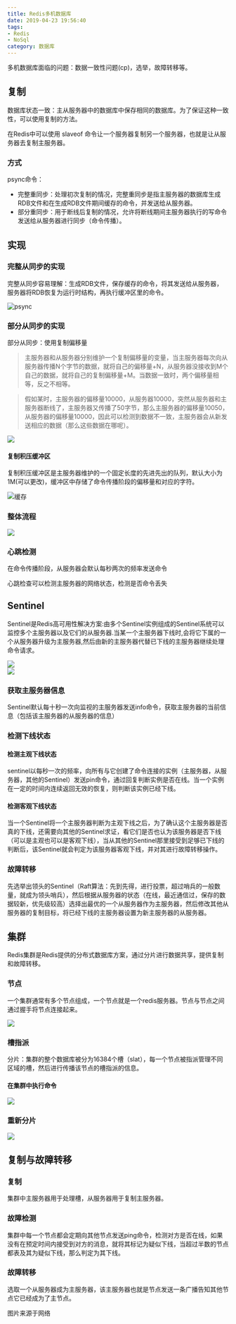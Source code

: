 ```yaml
---
title: Redis多机数据库
date: 2019-04-23 19:56:40
tags: 
- Redis
- NoSql
category: 数据库
---
```


多机数据库面临的问题：数据一致性问题(cp)，选举，故障转移等。

<!--more-->
## 复制

数据库状态一致：主从服务器中的数据库中保存相同的数据库。为了保证这种一致性，可以使用复制的方法。

在Redis中可以使用 slaveof 命令让一个服务器复制另一个服务器，也就是让从服务器去复制主服务器。

### 方式
psync命令：
- 完整重同步：处理初次复制的情况，完整重同步是指主服务器的数据库生成RDB文件和在生成RDB文件期间缓存的命令，并发送给从服务器。
- 部分重同步：用于断线后复制的情况，允许将断线期间主服务器执行的写命令发送给从服务器进行同步（命令传播）。

## 实现
### 完整从同步的实现
完整从同步容易理解：生成RDB文件，保存缓存的命令，将其发送给从服务器，服务器将RDB恢复为运行时结构，再执行缓冲区里的命令。

![psync](/Redis多机数据库/psync.png)
### 部分从同步的实现
部分从同步：使用复制偏移量  
>主服务器和从服务器分别维护一个复制偏移量的变量，当主服务器每次向从服务器传播N个字节的数据，就将自己的偏移量+N，从服务器没接收到M个自己的数据，就将自己的复制偏移量+M。当数据一致时，两个偏移量相等，反之不相等。   

>假如某时，主服务器的偏移量10000，从服务器10000，突然从服务器和主服务器断线了，主服务器又传播了50字节，那么主服务器的偏移量10050，从服务器的偏移量10000，因此可以检测到数据不一致，主服务器会从新发送相应的数据（那么这些数据在哪呢）。

![](/Redis多机数据库/命令传播.png)
#### 复制积压缓冲区
复制积压缓冲区是主服务器维护的一个固定长度的先进先出的队列，默认大小为1M(可以更改)，缓冲区中存储了命令传播阶段的偏移量和对应的字符。

![缓存](/Redis多机数据库/复制积压缓冲区.png)

### 整体流程
![](Redis多机数据库/主从复制.png)
### 心跳检测
在命令传播阶段，从服务器会默认每秒两次的频率发送命令

心跳检查可以检测主服务器的网络状态，检测是否命令丢失

## Sentinel

Sentinel是Redis高可用性解决方案:由多个Sentinel实例组成的Sentinel系统可以监控多个主服务器以及它们的从服务器.当某一个主服务器下线时,会将它下属的一个从服务器升级为主服务器,然后由新的主服务器代替已下线的主服务器继续处理命令请求。

![](Redis多机数据库/Sentinel.png)    
![](Redis多机数据库/Sentinel2.png)

### 获取主服务器信息
Sentinel默认每十秒一次向监视的主服务器发送info命令，获取主服务器的当前信息（包括该主服务器的从服务器的信息）

### 检测下线状态

#### 检测主观下线状态
sentinel以每秒一次的频率，向所有与它创建了命令连接的实例（主服务器，从服务器，其他的Sentinel）发送pin命令，通过回复判断实例是否在线。当一个实例在一定的时间内连续返回无效的恢复，则判断该实例已经下线。
#### 检测客观下线状态
当一个Sentinel将一个主服务器判断为主观下线之后，为了确认这个主服务器是否真的下线，还需要向其他的Sentinel求证，看它们是否也认为该服务器是否下线（可以是主观也可以是客观下线），当从其他的Sentinel那里接受到足够已下线的判断后，该Sentinel就会判定为该服务器客观下线，并对其进行故障转移操作。
### 故障转移
先选举出领头的Sentinel（Raft算法：先到先得，进行投票，超过哨兵的一般数量，就成为领头哨兵），然后根据从服务器的状态（在线，最近通信过，保存的数据较新，优先级较高）选择出最优的一个从服务器作为主服务器，然后修改其他从服务器的复制目标，将已经下线的主服务器设置为新主服务器的从服务器。

## 集群
Redis集群是Redis提供的分布式数据库方案，通过分片进行数据共享，提供复制和故障转移。

### 节点
一个集群通常有多个节点组成，一个节点就是一个redis服务器。节点与节点之间通过握手将节点连接起来。

![](Redis多机数据库/节点握手.png)

### 槽指派
分片：集群的整个数据库被分为16384个槽（slat），每一个节点被指派管理不同区域的槽，然后进行传播该节点的槽指派的信息。

#### 在集群中执行命令

![](/Redis多机数据库/集群中执行命令.png)
### 重新分片

![](/Redis多机数据库/重新分片.png)

## 复制与故障转移

### 复制
集群中主服务器用于处理槽，从服务器用于复制主服务器。

### 故障检测
集群中每一个节点都会定期向其他节点发送ping命令，检测对方是否在线，如果没有在预定时间内接受到对方的消息，就将其标记为疑似下线，当超过半数的节点都表及其为疑似下线，那么判定为其下线。

### 故障转移
选取一个从服务器成为主服务器，该主服务器也就是节点发送一条广播告知其他节点它已经成为了主节点。

图片来源于网络